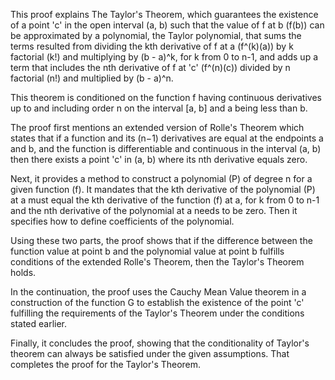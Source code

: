 This proof explains The Taylor's Theorem, which guarantees the existence of a point 'c' in the open interval (a, b) such that the value of f at b (f(b)) can be approximated by a polynomial, the Taylor polynomial, that sums the terms resulted from dividing the kth derivative of f at a (f^(k)(a)) by k factorial (k!) and multiplying by (b - a)^k, for k from 0 to n-1, and adds up a term that includes the nth derivative of f at 'c' (f^(n)(c)) divided by n factorial (n!) and multiplied by (b - a)^n.

This theorem is conditioned on the function f having continuous derivatives up to and including order n on the interval [a, b] and a being less than b.

The proof first mentions an extended version of Rolle's Theorem which states that if a function and its (n−1) derivatives are equal at the endpoints a and b, and the function is differentiable and continuous in the interval (a, b) then there exists a point 'c' in (a, b) where its nth derivative equals zero.

Next, it provides a method to construct a polynomial (P) of degree n for a given function (f). It mandates that the kth derivative of the polynomial (P) at a must equal the kth derivative of the function (f) at a, for k from 0 to n-1 and the nth derivative of the polynomial at a needs to be zero. Then it specifies how to define coefficients of the polynomial.

Using these two parts, the proof shows that if the difference between the function value at point b and the polynomial value at point b fulfills conditions of the extended Rolle's Theorem, then the Taylor's Theorem holds.

In the continuation, the proof uses the Cauchy Mean Value theorem in a construction of the function G to establish the existence of the point 'c' fulfilling the requirements of the Taylor's Theorem under the conditions stated earlier.

Finally, it concludes the proof, showing that the conditionality of Taylor's theorem can always be satisfied under the given assumptions. That completes the proof for the Taylor's Theorem.